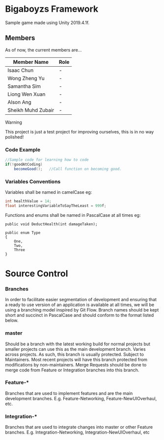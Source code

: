 # Bigaboyzs Framework

Sample game made using Unity 2019.4.1f.

## Members

As of now, the current members are...

| Member Name          | Role                                                           |
|----------------------|----------------------------------------------------------------|
| Isaac Chun           |-                                                               |
| Wong Zheng Yu        |-                                                               |
| Samantha Sim         |-                                                               |
| Liong Wen Xuan       |-                                                               |
| Alson Ang            |-                                                               |
| Sheikh Muhd Zubair   |-                                                               |

> [!WARNING]
> This project is just a test project for improving ourselves, this is in no way polished!

### Code Example
```cs
//Sample code for learning how to code
if(!goodAtCoding)
    becomeGood();   //Call function on becoming good.
```

### Variables Conventions
Variables shall be named in camelCase eg:
```cs
int healthValue = 14;
float interestingVariableToSayTheLeast = 999f;
```

Functions and enums shall be named in PascalCase at all times eg:
```
public void DeductHealth(int damageTaken);

public enum Type
{
    One,
    Two,
    Three
}
```


# Source Control
### Branches
In order to facilitate easier segmentation of development and ensuring that a ready to use version of an application is available at all times, we will be using a branching model inspired by Git Flow.
Branch names should be kept short and succinct in PascalCase and should conform to the format listed below.

### master

Should be a branch with the latest working build for normal projects but smaller projects can use this as the main development branch. Varies across projects. As such, this branch is usually protected. Subject to Maintainers.
Most recent projects will have this branch protected from modifications by non-maintainers.
Merge Requests should be done to merge code from Feature or Integration branches into this branch.

### Feature-*
Branches that are used to implement features and are the main development branches.
E.g. Feature-Networking, Feature-NewUIOverhaul, etc.

### Integration-*
Branches that are used to integrate changes into master or other Feature branches.
E.g. Integration-Networking, Integration-NewUIOverhaul, etc
